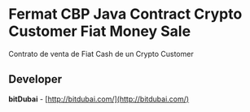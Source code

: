 # Fermat CBP Java Contract Crypto Customer Fiat Money Sale

Contrato de venta de Fiat Cash de un Crypto Customer

## Developer

**bitDubai** - [http://bitdubai.com/](http://bitdubai.com/)
